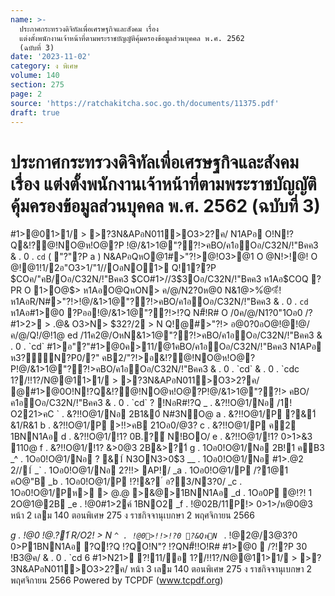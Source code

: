 ```yaml
---
name: >-
  ประกาศกระทรวงดิจิทัลเพื่อเศรษฐกิจและสังคม เรื่อง
  แต่งตั้งพนักงานเจ้าหน้าที่ตามพระราชบัญญัติคุ้มครองข้อมูลส่วนบุคคล พ.ศ. 2562
  (ฉบับที่ 3)
date: '2023-11-02'
category: ง พิเศษ
volume: 140
section: 275
page: 2
source: 'https://ratchakitcha.soc.go.th/documents/11375.pdf'
draft: true
---
```


# ประกาศกระทรวงดิจิทัลเพื่อเศรษฐกิจและสังคม เรื่อง แต่งตั้งพนักงานเจ้าหน้าที่ตามพระราชบัญญัติคุ้มครองข้อมูลส่วนบุคคล พ.ศ. 2562 (ฉบับที่ 3)

#1>@01>1/ > >?3N&APอN011>O3>2?ค/ N1APอ O!N!?Q&!?@!NO@ห!O@?P !@/&1>1@"??!>คBO/ค1อOอ/C32N/!"Bคค3 & . 0 . `cd` ( "?"?P a ) N&APอQหO@1#>"?!>@!O3>@1 O @N!>!@! O @!@1!1/2อ"O3>1/"1//OอNO1> Q!1??P $COค/"คB/Oอ/C32N/!"Bคค3 $CO#1>//3$3Oอ/C32N/!"Bคค3 ห1Aอ$COQ ?PR O 1>O@$> ห1AอO@QหON> ค/@/N2?0ห@0 N&1@>%่@%ื!ห1AอR/N#>"?!>!@/&1>1@"??!>คBO/ค1อOอ/C32N/!"Bคค3 & . 0 . `cd` ห1Aอ#1>@0 ?Pออ!@/&1>1@"??!>!?Q N#็!R# O /0ค/@/N1?0"1Oอ0 /?#1>2> > .@& O3>N> $32?/2 > N Q!@#>"?!> อ@0?0อO@!@!@/ค/@/Q!/@!1@ ed /11ค2@/OหN&1>1@"??!>คBO/ค1อOอ/C32N/!"Bคค3 & . 0 . `cd` #1>อ"?"#1>@0ค>11/@1คBO/ค1อOอ/C32N/!"Bคค3 N1APอ ห3?์N?P0/?" คB2/"?!>อ&!?@!NO@ห!O@?P!@/&1>1@"??!>คBO/ค1อOอ/C32N/!"Bคค3 & . 0 . `cd` & . 0 . `cdc 1?/!!1?/N@@11>1/ > >?3N&APอN011>O3>2?ค/ @#1>@0O!N!?Q&!?@!NO@ห!O@?P!@/&1>1@"??!> คBO/ค1อOอ/C32N/!"Bคค3 & . 0 . `cd` ? !NอR#!?Q _ . &?!!O@1/Nอ /1! O221>คC ` . &?!!O@1/Nอ 2B1&0์ N#3NO@ a . &?!!O@1/P ?&1์ &1/R&1 b . &?!!O@1/P >!!>คB 21Oอ0/@3? c . &?!!O@1/P ค2 1BNN1Aอ d . &?!!O@1/!1? 0B.?์ N!BOO/ e . &?!!O@1/!1? 0>1>&3 110@ f . &?!!O@1/!1? &>0@3 2B&>?1์ g . 1Oอ0!O@1/Nอ 2B!1 คB3 _^ . 1Oอ0!O@1/Nอ ? &1์ N3ON3>0$3 __ . 1Oอ0!O@1/Nอ #1>.@2 2//1์ _` . 1Oอ0!O@1/Nอ 2?!!> AP!/ _a . 1Oอ0!O@1/P /?1@1 คO@"B _b . 1Oอ0!O@1/P !?!&? ์ อ?3/N3?0/ _c . 1Oอ0!O@1/Pห> > @.@ >&@>1BNN1Aอ _d . 1Oอ0P @!?! 1 2O@1@2B _e . !@0#1>2ค์ 1BNO2 _f . !@02B/11P!> 0>1>/ห@0@3 หน้า 2 เลม 140 ตอนพิเศษ 275 ง ราชกิจจานุเบกษา 2 พฤศจิกายน 2566

_g . !@0 !@.?1์ R/O2! > N `^ . !@0>!!>!?0 ?&QหN `_ . !@2@/3@3?0 0>P1BNN1Aอ ?Q!?Q !?QO!N"? !?QN#็!!O!R# #1>@0  /?!?P 30 !B3@ค/ & . 0 . `cd 6 #1>N21> ?!11/อ 1?/!!1?/N@@11>1/ > >?3N&APอN011>O3>2?ค/ หน้า 3 เลม 140 ตอนพิเศษ 275 ง ราชกิจจานุเบกษา 2 พฤศจิกายน 2566 Powered by TCPDF (www.tcpdf.org)
